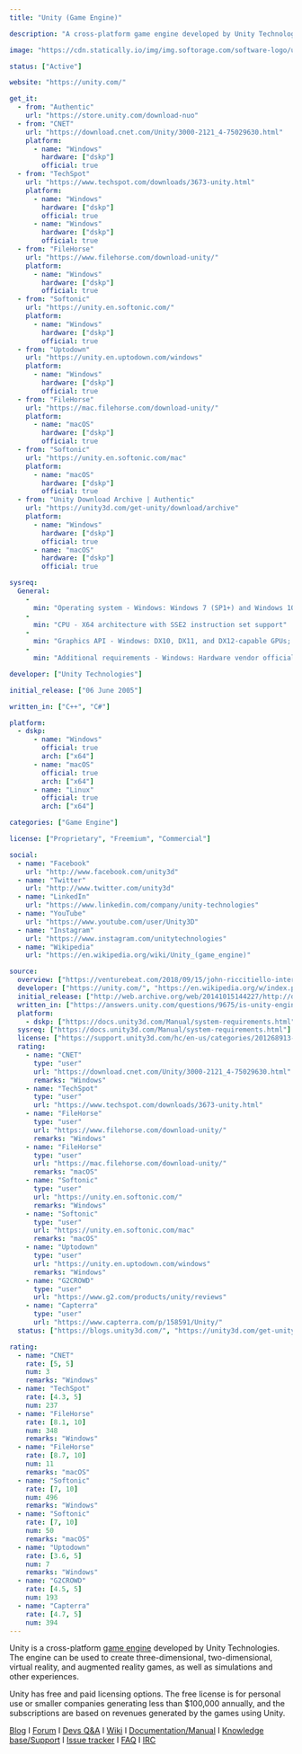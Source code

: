 ```yaml
---
title: "Unity (Game Engine)"

description: "A cross-platform game engine developed by Unity Technologies"

image: "https://cdn.statically.io/img/img.softorage.com/software-logo/unity-game-engine.png?h=64"

status: ["Active"]

website: "https://unity.com/"

get_it:
  - from: "Authentic"
    url: "https://store.unity.com/download-nuo"
  - from: "CNET"
    url: "https://download.cnet.com/Unity/3000-2121_4-75029630.html"
    platform:
      - name: "Windows"
        hardware: ["dskp"]
        official: true
  - from: "TechSpot"
    url: "https://www.techspot.com/downloads/3673-unity.html"
    platform:
      - name: "Windows"
        hardware: ["dskp"]
        official: true
      - name: "Windows"
        hardware: ["dskp"]
        official: true
  - from: "FileHorse"
    url: "https://www.filehorse.com/download-unity/"
    platform:
      - name: "Windows"
        hardware: ["dskp"]
        official: true
  - from: "Softonic"
    url: "https://unity.en.softonic.com/"
    platform:
      - name: "Windows"
        hardware: ["dskp"]
        official: true
  - from: "Uptodown"
    url: "https://unity.en.uptodown.com/windows"
    platform:
      - name: "Windows"
        hardware: ["dskp"]
        official: true
  - from: "FileHorse"
    url: "https://mac.filehorse.com/download-unity/"
    platform:
      - name: "macOS"
        hardware: ["dskp"]
        official: true
  - from: "Softonic"
    url: "https://unity.en.softonic.com/mac"
    platform:
      - name: "macOS"
        hardware: ["dskp"]
        official: true
  - from: "Unity Download Archive | Authentic"
    url: "https://unity3d.com/get-unity/download/archive"
    platform:
      - name: "Windows"
        hardware: ["dskp"]
        official: true
      - name: "macOS"
        hardware: ["dskp"]
        official: true

sysreq:
  General:
    -
      min: "Operating system - Windows: Windows 7 (SP1+) and Windows 10, 64-bit versions only; macOS: Sierra 10.12.6+; Linux: Ubuntu 16.04, Ubuntu 18.04, and CentOS 7"
    -
      min: "CPU - X64 architecture with SSE2 instruction set support"
    -
      min: "Graphics API - Windows: DX10, DX11, and DX12-capable GPUs; macOS: Metal-capable Intel and AMD GPUs; Linux: OpenGL 3.2+ or Vulkan-capable, Nvidia and AMD GPUs"
    -
      min: "Additional requirements - Windows: Hardware vendor officially supported drivers; macOS: Apple officially supported drivers; Linux: Gnome desktop environment running on top of X11 windowing system, Nvidia official proprietary graphics driver or AMD Mesa graphics driver. Other configuration and user environment as provided stock with the supported distribution (Kernel, Compositor, etc.)"

developer: ["Unity Technologies"]

initial_release: ["06 June 2005"]

written_in: ["C++", "C#"]

platform:
  - dskp:
      - name: "Windows"
        official: true
        arch: ["x64"]
      - name: "macOS"
        official: true
        arch: ["x64"]
      - name: "Linux"
        official: true
        arch: ["x64"]

categories: ["Game Engine"]

license: ["Proprietary", "Freemium", "Commercial"]

social:
  - name: "Facebook"
    url: "http://www.facebook.com/unity3d"
  - name: "Twitter"
    url: "http://www.twitter.com/unity3d"
  - name: "LinkedIn"
    url: "https://www.linkedin.com/company/unity-technologies"
  - name: "YouTube"
    url: "https://www.youtube.com/user/Unity3D"
  - name: "Instagram"
    url: "https://www.instagram.com/unitytechnologies"
  - name: "Wikipedia"
    url: "https://en.wikipedia.org/wiki/Unity_(game_engine)"

source:
  overview: ["https://venturebeat.com/2018/09/15/john-riccitiello-interview-how-unity-ceo-views-epics-fortnite-success/", "https://www.theverge.com/2015/3/3/8142099/unity-5-engine-release"]
  developer: ["https://unity.com/", "https://en.wikipedia.org/w/index.php?title=Unity_(game_engine)&oldid=953145707"]
  initial_release: ["http://web.archive.org/web/20141015144227/http://docs.unity3d.com/Manual/ReleaseDates.html", "https://answers.unity.com/questions/474716/unity-3d-releases-history-with-release-dates.html"]
  written_in: ["https://answers.unity.com/questions/9675/is-unity-engine-written-in-monoc-or-c.html"]
  platform:
    - dskp: ["https://docs.unity3d.com/Manual/system-requirements.html"]
  sysreq: ["https://docs.unity3d.com/Manual/system-requirements.html"]
  license: ["https://support.unity3d.com/hc/en-us/categories/201268913-Licenses"]
  rating:
    - name: "CNET"
      type: "user"
      url: "https://download.cnet.com/Unity/3000-2121_4-75029630.html"
      remarks: "Windows"
    - name: "TechSpot"
      type: "user"
      url: "https://www.techspot.com/downloads/3673-unity.html"
    - name: "FileHorse"
      type: "user"
      url: "https://www.filehorse.com/download-unity/"
      remarks: "Windows"
    - name: "FileHorse"
      type: "user"
      url: "https://mac.filehorse.com/download-unity/"
      remarks: "macOS"
    - name: "Softonic"
      type: "user"
      url: "https://unity.en.softonic.com/"
      remarks: "Windows"
    - name: "Softonic"
      type: "user"
      url: "https://unity.en.softonic.com/mac"
      remarks: "macOS"
    - name: "Uptodown"
      type: "user"
      url: "https://unity.en.uptodown.com/windows"
      remarks: "Windows"
    - name: "G2CROWD"
      type: "user"
      url: "https://www.g2.com/products/unity/reviews"
    - name: "Capterra"
      type: "user"
      url: "https://www.capterra.com/p/158591/Unity/"
  status: ["https://blogs.unity3d.com/", "https://unity3d.com/get-unity/download/archive"]

rating:
  - name: "CNET"
    rate: [5, 5]
    num: 3
    remarks: "Windows"
  - name: "TechSpot"
    rate: [4.3, 5]
    num: 237
  - name: "FileHorse"
    rate: [8.1, 10]
    num: 348
    remarks: "Windows"
  - name: "FileHorse"
    rate: [8.7, 10]
    num: 11
    remarks: "macOS"
  - name: "Softonic"
    rate: [7, 10]
    num: 496
    remarks: "Windows"
  - name: "Softonic"
    rate: [7, 10]
    num: 50
    remarks: "macOS"
  - name: "Uptodown"
    rate: [3.6, 5]
    num: 7
    remarks: "Windows"
  - name: "G2CROWD"
    rate: [4.5, 5]
    num: 193
  - name: "Capterra"
    rate: [4.7, 5]
    num: 394
---
```

  Unity is a cross-platform [game engine](/categories/game-engine/) developed by Unity Technologies. The engine can be used to create three-dimensional, two-dimensional, virtual reality, and augmented reality games, as well as simulations and other experiences.
  
  Unity has free and paid licensing options. The free license is for personal use or smaller companies generating less than $100,000 annually, and the subscriptions are based on revenues generated by the games using Unity.
  
  [Blog](https://blogs.unity3d.com/)  I  [Forum](https://forum.unity.com/)  I  [Devs Q&A](https://answers.unity.com/index.html)  I  [Wiki](http://wiki.unity3d.com/index.php/Main_Page)  I  [Documentation/Manual](https://docs.unity3d.com/Manual/index.html)  I  [Knowledge base/Support](https://support.unity3d.com/)  I  [Issue tracker](https://issuetracker.unity3d.com/)  I  [FAQ](https://unity3d.com/unity/faq)  I  [IRC](https://webchat.freenode.net/?channels=unity3d)

